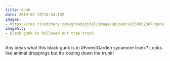 ```yaml
---
title: Gunk
date: 2019-02-19T18:54:19Z
images: 
- https://res.cloudinary.com/growdigital/image/upload/v1550602307/gunk-4129550E.jpg
imageAlt: 
- Black gunk in hollowed out tree trunk
---
```


Any ideas what this black gunk is in #ForestGarden sycamore trunk? Looks like animal droppings but it’s oozing down the trunk!
